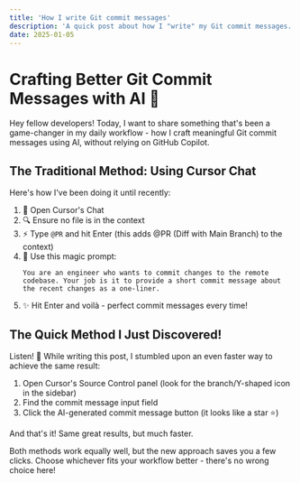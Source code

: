 ```yaml
---
title: 'How I write Git commit messages'
description: 'A quick post about how I "write" my Git commit messages. I know that I don't really like the messages that GitHub Copilot creates, so I am not using that. What I am using is the Cursor Chat. Let me quickly show you how I have been creating those messages and then showing you a smarter way, a way that I litteraly found out about while writing this.'
date: 2025-01-05
---
```


# Crafting Better Git Commit Messages with AI 🚀

Hey fellow developers! Today, I want to share something that's been a game-changer in my daily workflow - how I craft meaningful Git commit messages using AI, without relying on GitHub Copilot.

## The Traditional Method: Using Cursor Chat

Here's how I've been doing it until recently:

1. 📝 Open Cursor's Chat
2. 🔍 Ensure no file is in the context
3. ⚡️ Type `@PR` and hit Enter (this adds @PR (Diff with Main Branch) to the context)
4. 💬 Use this magic prompt:
   ```
   You are an engineer who wants to commit changes to the remote codebase. Your job is it to provide a short commit message about the recent changes as a one-liner.
   ```
5. ✨ Hit Enter and voilà - perfect commit messages every time!

## The Quick Method I Just Discovered! 

Listen! 🎯 While writing this post, I stumbled upon an even faster way to achieve the same result:

1. Open Cursor's Source Control panel (look for the branch/Y-shaped icon in the sidebar)
2. Find the commit message input field
3. Click the AI-generated commit message button (it looks like a star ⭐)

And that's it! Same great results, but much faster.

Both methods work equally well, but the new approach saves you a few clicks. Choose whichever fits your workflow better - there's no wrong choice here!

